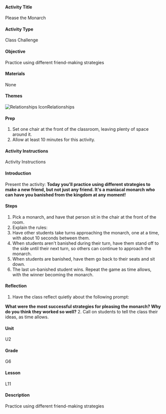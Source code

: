 #### Activity Title
Please the Monarch
#### Activity Type
Class Challenge
#### Objective
Practice using different friend-making strategies
#### Materials
None
#### Themes
![Relationships Icon](http://v5cmservice.secondstep.org/MS3TP_IMAGES/SKILLS/SKILLS_SMALL_IMAGES/relationships-sm.png)Relationships
 

#### Prep
1. Set one chair at the front of the classroom, leaving plenty of space around it.
2. Allow at least 10 minutes for this activity.

#### Activity Instructions
Activity Instructions
#### Introduction
Present the activity: **Today you'll practice using different strategies to make a new friend, but not just any friend. It's a maniacal monarch who can have you banished from the kingdom at any moment!**
#### Steps
1. Pick a monarch, and have that person sit in the chair at the front of the room.
2. Explain the rules:
3. Have other students take turns approaching the monarch, one at a time, with about 10 seconds between them.
4. When students aren't banished during their turn, have them stand off to the side until their next turn, so others can continue to approach the monarch.
5. When students are banished, have them go back to their seats and sit down.
6. The last un-banished student wins. Repeat the game as time allows, with the winner becoming the monarch.

#### Reflection
1. Have the class reflect quietly about the following prompt:

**What were the most successful strategies for pleasing the monarch? Why do you think they worked so well?**
2. Call on students to tell the class their ideas, as time allows.

#### Unit
U2
#### Grade
G6
#### Lesson
L11
#### Description
Practice using different friend-making strategies

